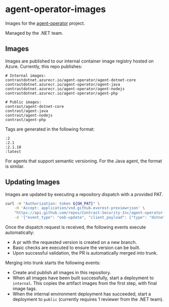 # agent-operator-images

Images for the [agent-operator](https://github.com/Contrast-Security-Inc/agent-operator) project.

Managed by the .NET team.

## Images

Images are published to our internal container image registry hosted on Azure. Currently, this repo publishes:

```
# Internal images:
contrastdotnet.azurecr.io/agent-operator/agent-dotnet-core
contrastdotnet.azurecr.io/agent-operator/agent-java
contrastdotnet.azurecr.io/agent-operator/agent-nodejs
contrastdotnet.azurecr.io/agent-operator/agent-php

# Public images:
contrast/agent-dotnet-core
contrast/agent-java
contrast/agent-nodejs
contrast/agent-php
```

Tags are generated in the following format:

```
:2
:2.1
:2.1.10
:latest
```

For agents that support semantic versioning. For the Java agent, the format is similar.

## Updating Images

Images are updated by executing a repository dispatch with a provided PAT.

```bash
curl -H "Authorization: token ${GH_PAT}" \
    -H 'Accept: application/vnd.github.everest-preview+json' \
    "https://api.github.com/repos/Contrast-Security-Inc/agent-operator-images/dispatches" \
    -d '{"event_type": "oob-update", "client_payload": {"type": "dotnet-core", "version": "2.1.12"}}'
```

Once the dispatch request is received, the following events execute automatically:

- A pr with the requested version is created on a new branch.
- Basic checks are executed to ensure the version can be built.
- Upon successful validation, the PR is automatically merged into trunk.

Merging into trunk starts the following events:

- Create and publish all images in this repository.
- When all images have been built successfully, start a deployment to `internal`. This copies the artifact images from the first step, with final image tags.
- When the internal environment deployment has succeeded, start a deployment to `public` (currently requires 1 reviewer from the .NET team).

